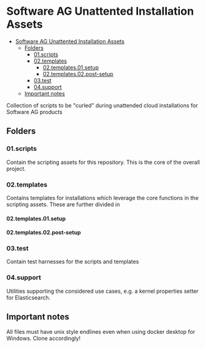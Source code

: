 # Software AG Unattented Installation Assets

- [Software AG Unattented Installation Assets](#software-ag-unattented-installation-assets)
  - [Folders](#folders)
    - [01.scripts](#01scripts)
    - [02.templates](#02templates)
      - [02.templates.01.setup](#02templates01setup)
      - [02.templates.02.post-setup](#02templates02post-setup)
    - [03.test](#03test)
    - [04.support](#04support)
  - [Important notes](#important-notes)

Collection of scripts to be "curled" during unattended cloud installations for Software AG products

## Folders

### 01.scripts

Contain the scripting assets for this repository. This is the core of the overall project.

### 02.templates

Contains templates for installations which leverage the core functions in the scripting assets. These are further divided in

#### 02.templates.01.setup

#### 02.templates.02.post-setup

### 03.test

Contain test harnesses for the scripts and templates

### 04.support

Utilities supporting the considered use cases, e.g. a kernel properties setter for Elasticsearch.

## Important notes

All files must have unix style endlines even when using docker desktop for Windows. Clone accordingly!
